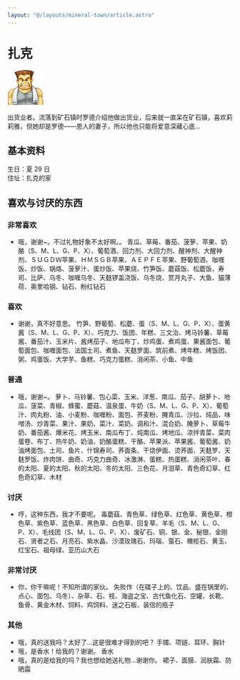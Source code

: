 ```yaml
---
layout: "@/layouts/mineral-town/article.astro"
---
```


# 扎克

![扎克](_扎克.png)

出货业者。流落到矿石镇时罗德介绍他做出货业，后来就一直呆在矿石镇，喜欢莉莉雅，但她却是罗德——恩人的妻子，所以他也只能将爱意深藏心底…

## 基本资料

生日：夏 29 日  
住址：扎克的家

## 喜欢与讨厌的东西

### 非常喜欢

- 哦，谢谢~。不过礼物好象不太好啊。。
  青瓜、草莓、番茄、菠萝、苹果、奶酪（S、M、L、G、P、X）、葡萄酒、回力剂、大回力剂、醒神剂、大醒神剂、ＳＵＧＤＷ苹果、ＨＭＳＧＢ苹果、ＡＥＰＦＥ苹果、野葡萄酒、咖喱饭、炒饭、锅烙、菠萝汁、蛋炒饭、苹果烧、竹笋饭、蘑菇饭、松蘑饭、寿司、比萨、乌冬、咖喱乌冬、天麸锣盖浇饭、乌冬烧、赏月丸子、大鱼、猫薄荷、奥里哈钢、钻石、粉红钻石

### 喜欢

- 谢谢，真不好意思。
  竹笋、野葡萄、松蘑、蛋（S、M、L、G、P、X）、蛋黄酱（S、M、L、G、P、X）、巧克力、饭团、年糕、三文治、烤马铃薯、草莓酱、番茄汁、玉米片、酱烤茄子、地瓜布丁、炒鸡蛋、煮鸡蛋、果酱面包、葡萄面包、咖喱面包、法国土司、煮鱼、天麸罗面、筑前煮、烤年糕、烤饭团、粥、鸡蛋饭、大学芋、鱼糕、巧克力蛋糕、消闲茶、小鱼、中鱼

### 普通

- 哦，谢谢~。
  萝卜、马铃薯、包心菜、玉米、洋葱、南瓜、茄子、胡萝卜、地瓜、菠菜、青椒、蜂蜜、蘑菇、温泉蛋、牛奶（S、M、L、G、P、X）、葡萄汁、肉丸粉、油、小麦粉、咖喱粉、面包、荞麦粉、腌青瓜、沙拉、炖品、味噌汤、炒青菜、果汁、果奶、菜汁、菜奶、调和汁、混合奶、腌萝卜、草莓牛奶、番茄酱、爆米花、烤玉米、南瓜布丁、炖南瓜、烤地瓜、凉拌青菜、菜肉蛋卷、布丁、热牛奶、奶油、奶酪蛋糕、干酪、苹果派、苹果酱、葡萄酱、奶油烤面包、土司、鱼片、什锦寿司、荞面条、干烧伊面、烫荞面、天麸罗、天麸罗饭、炸肉饼、曲奇、巧克力曲奇、冰激淋、蛋糕、热蛋糕、消闲茶叶、春的太阳、夏的太阳、秋的太阳、冬的太阳、三色花、月泪草、青色奇幻草、红色奇幻草、木材

### 讨厌

- 哼，这种东西，我才不要呢。
  毒蘑菇、青色草、绿色草、红色草、黄色草、橙色草、紫色草、蓝色草、黑色草、白色草、回复草、羊毛（S、M、L、G、P、X）、毛线团（S、M、L、G、P、X）、废矿石、铜、银、金、秘银、金刚石、贤者之石、月亮石、紫水晶、沙漠玫瑰石、玛瑙、萤石、橄榄石、黄玉、红宝石、祖母绿、亚历山大石

### 非常讨厌

- 你，你干嘛呢！不知所谓的家伙。 失败作（在碟子上的、饮品、盛在锅里的、点心、面包、乌冬）、杂草、石、枝、海盗之宝、古代鱼化石、空罐、长靴、鱼骨、黄金木材、饲料、鸡饲料、迷之石板、装信的瓶子

### 其他

- 哦，真的送我吗？太好了…这是很难才得到的吧？ 手镯、项链、耳环、胸针
- 哦，是香水！给我的？谢谢。 香水
- 哦，真的是给我的吗？我也想给她送礼物…谢谢你。 裙子、面膜、润肤霜、防晒霜
